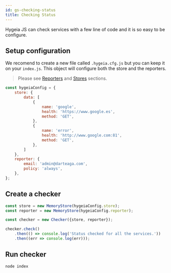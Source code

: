```yaml
---
id: gs-checking-status
title: Checking Status
---
```


Hygeia JS can check services with a few line of code and it is so easy to be configure.

## Setup configuration

We recomend to create a new file called `.hygeia.cfg.js` but you can keep it on your `index.js`. This object will configure both the store and the reporters. 

> Please see [Reporters]() and [Stores]() sections. 

```javascript
const hygeiaConfig = {
    store: {
        data: [
            {
                name: 'google',
                health: 'https://www.google.es',
                method: 'GET',
            },
            {
                name: 'error',
                health: 'http://www.google.com:81',
                method: 'GET',
            },
        ]
    },
    reporter: {
        email: 'admin@darteaga.com',
        policy: 'always',
    },
};
```

## Create a checker

```javascript
const store = new MemoryStore(hygeiaConfig.store);
const reporter = new MemoryStore(hygeiaConfig.reporter);

const checker = new Checker({store, reporter});

checker.check()
    .then(() => console.log('Status checked for all the services.'))
    .then((err => console.log(err)));
```

## Run checker

```sh
node index
```
